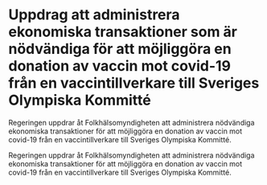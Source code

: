 # Uppdrag att administrera ekonomiska transaktioner som är nödvändiga för att möjliggöra en donation av vaccin mot covid-19 från en vaccintillverkare till Sveriges Olympiska Kommitté

Regeringen uppdrar åt Folkhälsomyndigheten att administrera nödvändiga ekonomiska transaktioner för att möjliggöra en donation av vaccin mot covid-19 från en vaccintillverkare till Sveriges Olympiska Kommitté.

Regeringen uppdrar åt Folkhälsomyndigheten att administrera nödvändiga ekonomiska transaktioner för att möjliggöra en donation av vaccin mot covid-19 från en vaccintillverkare till Sveriges Olympiska Kommitté.
